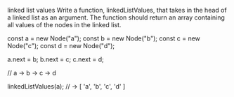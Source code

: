 linked list values
Write a function, linkedListValues, that takes in the head of a linked list as an argument. The function should return an array containing all values of the nodes in the linked list.

const a = new Node("a");
const b = new Node("b");
const c = new Node("c");
const d = new Node("d");

a.next = b;
b.next = c;
c.next = d;

// a -> b -> c -> d

linkedListValues(a); // -> [ 'a', 'b', 'c', 'd' ]
